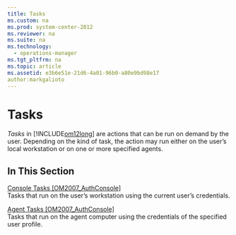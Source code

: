 ```yaml
---
title: Tasks
ms.custom: na
ms.prod: system-center-2012
ms.reviewer: na
ms.suite: na
ms.technology: 
  - operations-manager
ms.tgt_pltfrm: na
ms.topic: article
ms.assetid: e3b6e51e-21d6-4a01-96b0-a80e9bd98e17
author:markgalioto
---
```

# Tasks
*Tasks* in [!INCLUDE[om12long](../../om/manage/includes/om12long_md.md)] are actions that can be run on demand by the user. Depending on the kind of task, the action may run either on the user’s local workstation or on one or more specified agents.  
  
## In This Section  
[Console Tasks \[OM2007\_AuthConsole\]](assetId:///d5d1e2c8-1e56-456e-994f-20cb2e364e52)  
Tasks that run on the user’s workstation using the current user’s credentials.  
  
[Agent Tasks \[OM2007\_AuthConsole\]](assetId:///a0a4f9ac-9808-425a-81e4-3068f7c813db)  
Tasks that run on the agent computer using the credentials of the specified user profile.  
  
